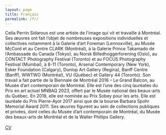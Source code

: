 ```yaml
---
layout: page
title: Français
permalink: /fr/
---
```


<div class="textContainer"><div id="textINFO" style="display: inline-block;">
          <div id="textINFOfr">
            Celia Perrin Sidarous est une artiste de l'image qui vit et travaille à Montréal. Ses œuvres ont fait l’objet de nombreuses expositions individuelles et collectives notamment à la Galerie d’art Foreman (Lennoxville), au Musée McCord et au Centre CLARK (Montréal), à la Galerie Prince Takamado de l’Ambassade du Canada (Tokyo), au Norsk Billedhoggerforening (Oslo), au CONTACT Photography Festival (Toronto) et au FOCUS Photography Festival (Mumbai), à 8-11 (Toronto), Arsenal Contemporary (New York), Esker Foundation (Calgary), Dunlop Art Gallery (Regina), Banff Centre (Banff), WWTWO (Montréal), VU (Québec) et Gallery 44 (Toronto). Son travail a fait partie de la Biennale de Montréal 2016 – Le Grand Balcon, au Musée d’art contemporain de Montréal. Elle est l’une des cinq lauréates du Prix en art actuel MNBAQ 2023, offert par le Musée national des beaux-arts du Québec. En 2019, elle est nominée au Prix Sobey pour les arts. Elle est lauréate du Prix Pierre-Ayot 2017 ainsi que de la bourse Barbara Spohr Memorial Award 2011. Ses œuvres figurent au sein de collections publiques et privées, dont celles du Musée d’art contemporain de Montréal, du Musée des beaux-arts de Montréal et de la Walter Phillips Gallery. <br><br>
              <div class="links cv-link">
            <a href="{{ site.baseurl }}/assets/CV/CPS_CV_FR.pdf">CV</a>
            </div>
          </div>



</div>
      </div>
